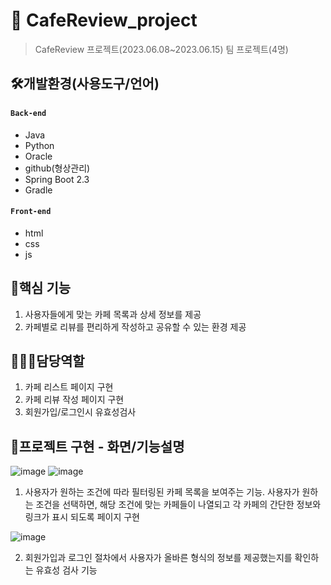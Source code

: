 # 📌 CafeReview_project
> CafeReview 프로젝트(2023.06.08~2023.06.15)
> 팀 프로젝트(4명)

## 🛠개발환경(사용도구/언어)
#### `Back-end`
- Java
- Python
- Oracle
- github(형상관리)
- Spring Boot 2.3
- Gradle

#### `Front-end`
- html
- css
- js 

## 📗핵심 기능
1. 사용자들에게 맞는 카페 목록과 상세 정보를 제공
2. 카페별로 리뷰를 편리하게 작성하고 공유할 수 있는 환경 제공

## 👩🏻‍💻담당역할
1. 카페 리스트 페이지 구현
2. 카페 리뷰 작성 페이지 구현
3. 회원가입/로그인시 유효성검사

   
## 📝프로젝트 구현 - 화면/기능설명
![image](https://github.com/SYE12345/CafeReview_project/assets/129352928/b22e1b31-d3f7-489d-be63-8b8c44a7f826) ![image](https://github.com/SYE12345/CafeReview_project/assets/129352928/3f510770-fa45-46fd-9464-a29d3c6ad90e)


1. 사용자가 원하는 조건에 따라 필터링된 카페 목록을 보여주는 기능. 사용자가 원하는 조건을 선택하면, 해당 조건에 맞는 카페들이 나열되고 각 카페의 간단한 정보와 링크가 표시 되도록 페이지 구현


![image](https://github.com/SYE12345/CafeReview_project/assets/129352928/cb8c946f-2597-4d0b-ad45-606388f85cda)

2. 회원가입과 로그인 절차에서 사용자가 올바른 형식의 정보를 제공했는지를 확인하는 유효성 검사 기능
